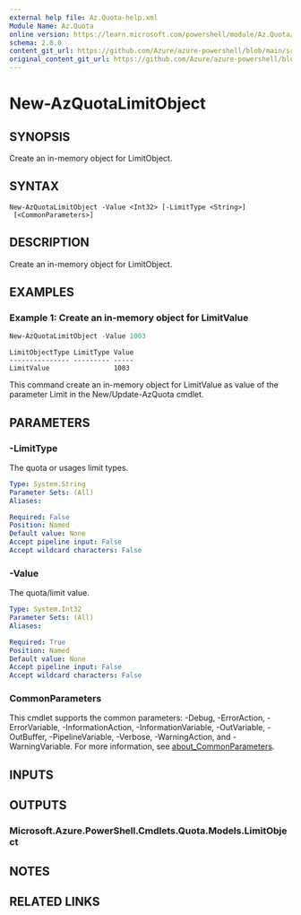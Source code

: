 ```yaml
---
external help file: Az.Quota-help.xml
Module Name: Az.Quota
online version: https://learn.microsoft.com/powershell/module/Az.Quota/new-azquotalimitobject
schema: 2.0.0
content_git_url: https://github.com/Azure/azure-powershell/blob/main/src/Quota/Quota/help/New-AzQuotaLimitObject.md
original_content_git_url: https://github.com/Azure/azure-powershell/blob/main/src/Quota/Quota/help/New-AzQuotaLimitObject.md
---
```


# New-AzQuotaLimitObject

## SYNOPSIS
Create an in-memory object for LimitObject.

## SYNTAX

```
New-AzQuotaLimitObject -Value <Int32> [-LimitType <String>]
 [<CommonParameters>]
```

## DESCRIPTION
Create an in-memory object for LimitObject.

## EXAMPLES

### Example 1: Create an in-memory object for LimitValue
```powershell
New-AzQuotaLimitObject -Value 1003
```

```output
LimitObjectType LimitType Value
--------------- --------- -----
LimitValue                1003
```

This command create an in-memory object for LimitValue as value of the parameter Limit in the New/Update-AzQuota cmdlet.

## PARAMETERS

### -LimitType
The quota or usages limit types.

```yaml
Type: System.String
Parameter Sets: (All)
Aliases:

Required: False
Position: Named
Default value: None
Accept pipeline input: False
Accept wildcard characters: False
```

### -Value
The quota/limit value.

```yaml
Type: System.Int32
Parameter Sets: (All)
Aliases:

Required: True
Position: Named
Default value: None
Accept pipeline input: False
Accept wildcard characters: False
```

### CommonParameters
This cmdlet supports the common parameters: -Debug, -ErrorAction, -ErrorVariable, -InformationAction, -InformationVariable, -OutVariable, -OutBuffer, -PipelineVariable, -Verbose, -WarningAction, and -WarningVariable. For more information, see [about_CommonParameters](http://go.microsoft.com/fwlink/?LinkID=113216).

## INPUTS

## OUTPUTS

### Microsoft.Azure.PowerShell.Cmdlets.Quota.Models.LimitObject

## NOTES

## RELATED LINKS
